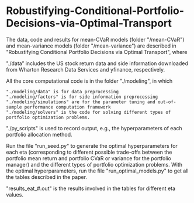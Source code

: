 # Robustifying-Conditional-Portfolio-Decisions-via-Optimal-Transport

The data, code and results for mean-CVaR models (folder "/mean-CVaR") and mean-variance models (folder "/mean-variance") are described in "Robustifying Conditional Portfolio Decisions via Optimal Transport", where

"./data” includes the US stock return data and side information downloaded from Wharton Research Data Services and yfinance, respectively.

All the core computational code is in the folder "./modeling", in which

    "./modeling/data" is for data preprocessing
    "./modeling/factors" is for side information preprocessing
    "./modeling/simulations" are for the parameter tuning and out-of-sample performance computation framework
    "./modeling/solvers" is the code for solving different types of portfolio optimization problems. 

"./py_scripts" is used to record output, e.g., the hyperparameters of each portfolio allocation method.

Run the file "run_seed.py" to generate the optimal hyperparameters for each eta (corresponding
to different possible trade-offs between the portfolio mean return and portfolio CVaR or variance for the portfolio
manager) and the different types of portfolio optimization problems. With the optimal hyperparameters, run the file "run_optimal_models.py" to get all the tables described in the paper.

"results_eat_#.out" is the results involved in the tables for different eta values.



